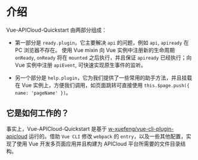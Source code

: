 # 介绍

<Bit/>

Vue-APICloud-Quickstart 由两部分组成：

- 第一部分是 `ready.plugin`，它主要解决 `api` 的问题，例如 `api`, `apiready` 在 PC 浏览器不存在。 使用 Vue mixin 向 Vue 实例中注册新的生命周期 `onReady`, `onReady` 将在 `mounted` 之后执行，并且保证 `apiready` 已经执行；向 Vue 实例中注册 `apiEvent`, 可快速实现原生事件的监听。

- 另一个部分是 `help.plugin`，它为我们提供了一些常用的助手方法，并且挂载在 Vue 实例上，方便我们调用，如页面跳转可直接使用 `this.$page.push({ name: 'pageName' })`。

## 它是如何工作的？

事实上，Vue-APICloud-Quickstart 是基于 [w-xuefeng/vue-cli-plugin-apicloud](https://github.com/w-xuefeng/vue-cli-plugin-apicloud) 运行的。借助 `Vue CLI` 修改 `webpack` 的 `entry`，以及一些其他配置，实现了使用 Vue 开发多页面应用并且构建为 APICloud 平台所需要的文件目录结构。
